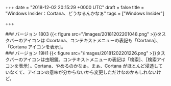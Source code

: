 
+++
date = "2018-12-02 20:15:29 +0000 UTC"
draft = false
title = "Windows Insider：Cortana、どうなるんかなぁ"
tags = ["Windows Insider"]

+++
<div class="section">
    ### バージョン 1803
    {{< figure src="/images/20181202201048.png"  >}}タスクバーのアイコンは Ccortana、コンテキストメニューの表記も「Cortana］、「Cortana アイコンを表示］。

</div>
<div class="section">
    ### バージョン 19H1
    {{< figure src="/images/20181202201226.png"  >}}タスクバーのアイコンは虫眼鏡、コンテキストメニューの表記は「検索］、［検索アイコンを表示］。Cortana、やめるのかなぁ。まぁ、Cortana がほとんど浸透していなくて、アイコンの意味が分からないから変更しただけなのかもしれないけど。

</div>

